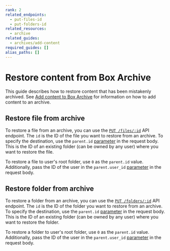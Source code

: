 ```yaml
---
rank: 2
related_endpoints:
  - put-files-id
  - put-folders-id
related_resources:
  - archive
related_guides:
  - archives/add-content
required_guides: []
alias_paths: []
---
```


# Restore content from Box Archive

This guide describes how to restore content that has been mistakenly archived.
See [Add content to Box Archive][Add content to archive] for information on how to add content to an archive.

## Restore file from archive

To restore a file from an archive, you can use the [`PUT /files/:id`][Update file] API endpoint.
The `id` is the ID of the file you want to restore from an archive.
To specify the destination, use the `parent.id` [parameter][Update parent id of file] in the request body.
This is the ID of an existing folder (can be owned by any user) where you want to restore the file.

To restore a file to user's root folder, use `0` as the `parent.id` value. Additionally, pass the ID of the user in the
`parent.user_id` [parameter][Update parent user id of file] in the request body.

## Restore folder from archive

To restore a folder from an archive, you can use the [`PUT /folders/:id`][Update folder] API endpoint.
The `id` is the ID of the folder you want to restore from an archive.
To specify the destination, use the `parent.id` [parameter][Update parent id of folder] in the request body.
This is the ID of an existing folder (can be owned by any user) where you want to restore the folder.

To restore a folder to user's root folder, use `0` as the `parent.id` value. Additionally, pass the ID of the user in the
`parent.user_id` [parameter][Update parent user id of folder] in the request body.

[Add content to archive]: g://archives/add-content
[Update file]: e://put-files-id
[Update parent id of file]: https://developer.box.com/reference/put-files-id/#param-parent-id
[Update parent user id of file]: https://developer.box.com/reference/put-files-id/#param-parent-user_id
[Update folder]: e://put-folders-id
[Update parent id of folder]: https://developer.box.com/reference/put-folders-id/#param-parent-id
[Update parent user id of folder]: https://developer.box.com/reference/put-folders-id/#param-parent-user_id
